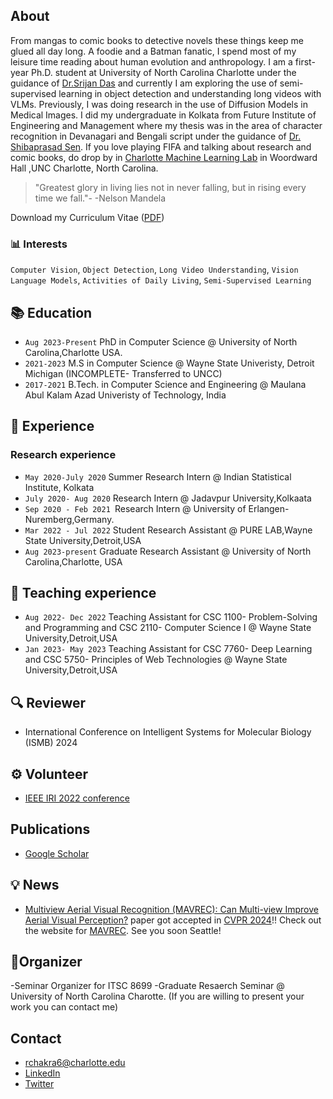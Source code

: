 ## About

From mangas to comic books to detective novels these things keep me glued all day long. A foodie and a Batman fanatic, I spend most of my leisure time reading about human evolution and anthropology. I am a first-year Ph.D. student at University of North Carolina Charlotte under the guidance of [Dr.Srijan Das](https://srijandas07.github.io) and currently I am exploring the use of semi-supervised learning in object detection and understanding long videos with VLMs. Previously, I was doing research in the use of Diffusion Models in Medical Images. I did my undergraduate in Kolkata from Future Institute of Engineering and Management where my thesis was in the area of character recognition in Devanagari and Bengali script under the guidance of [Dr. Shibaprasad Sen](https://www.cmaterju.in/scholars/shibaprasad-sen). If you love playing FIFA and talking about research and comic books, do drop by in [Charlotte Machine Learning Lab](https://charlotteml.github.io) in Woordward Hall ,UNC Charlotte, North Carolina.
>"Greatest glory in living lies not in never falling, but in rising every time we fall."-
>-Nelson Mandela 


Download my Curriculum Vitae ([PDF](1695867237691.pdf))



### 📊 Interests

 `Computer Vision`, `Object Detection`, `Long Video Understanding`, `Vision Language Models`, `Activities of Daily Living`, `Semi-Supervised Learning`
 

## 📚 Education
- `Aug 2023-Present` PhD in Computer Science @ University of North Carolina,Charlotte USA.
- `2021-2023` M.S in Computer Science @ Wayne State Univeristy, Detroit Michigan (INCOMPLETE- Transferred to UNCC)
- `2017-2021` B.Tech. in Computer Science and Engineering @ Maulana Abul Kalam Azad Univeristy of Technology, India

## 🔬 Experience
### Research experience
- `May 2020-July 2020` Summer Research Intern @ Indian Statistical Institute, Kolkata
- `July 2020- Aug 2020` Research Intern @ Jadavpur University,Kolkaata
- `Sep 2020 - Feb 2021 `Research Intern @ University of Erlangen-Nuremberg,Germany.
- `Mar 2022 - Jul 2022` Student Research Assistant @ PURE LAB,Wayne State University,Detroit,USA
- `Aug 2023-present` Graduate Research Assistant @ University of North Carolina,Charlotte, USA

## 📝 Teaching experience
- `Aug 2022- Dec 2022` Teaching Assistant for CSC 1100- Problem-Solving and Programming and CSC 2110- Computer Science I @ Wayne State University,Detroit,USA
- `Jan 2023- May 2023` Teaching Assistant for CSC 7760- Deep Learning and CSC 5750- Principles of Web Technologies @ Wayne State University,Detroit,USA

## 🔍 Reviewer
- International Conference on Intelligent Systems for Molecular Biology (ISMB) 2024
  

## ⚙️ Volunteer
- [IEEE IRI 2022 conference](https://homepages.uc.edu/~niunn/IRI22/committee_organizing.html)

  
## Publications
- [Google Scholar](https://scholar.google.com/citations?hl=en&user=39r7ciQAAAAJ&view_op=list_works&sortby=pubdate)
  

## 💡 News 
- [Multiview Aerial Visual Recognition (MAVREC): Can Multi-view Improve Aerial Visual Perception?](https://arxiv.org/abs/2312.04548) paper got accepted in [CVPR 2024](https://cvpr.thecvf.com)!! Check out the website for [MAVREC](https://mavrec.github.io). See you soon Seattle!

## 📐Organizer
-Seminar Organizer for ITSC 8699 -Graduate Resaerch Seminar  @ University of North Carolina Charotte. (If you are willing to present your work you can contact me)

## Contact
- rchakra6@charlotte.edu
- [LinkedIn](https://www.linkedin.com/in/rajatsubhra-chakraborty-6bb133168/)
- [Twitter](https://twitter.com/Rajat_wayne)


<!--## Test
Display Table in README.md file in Git


| FirstName     | LastName      | City   
| ------------- | ------------- | --------    |
| `John`        | Test1         | `NewYork`   |
| `Bob`         | Test2         | `Toronto`   |
-->

<!--
**iamankan/iamankan** is a ✨ _special_ ✨ repository because its `README.md` (this file) appears on your GitHub profile.

Here are some ideas to get you started:

- 🔭 I’m currently working on ...
- 🌱 I’m currently learning ...
- 👯 I’m looking to collaborate on ...
- 🤔 I’m looking for help with ...
- 💬 Ask me about ...
- 📫 How to reach me: ...
- 😄 Pronouns: ...
- ⚡ Fun fact: ...
-->
